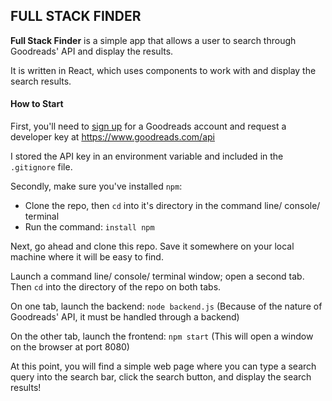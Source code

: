 ## **FULL STACK FINDER**

**Full Stack Finder** is a simple app that allows a user to search through Goodreads' API and display the results.

It is written in React, which uses components to work with and display the search results.


#### How to Start ####

First, you'll need to [sign up](goodreads.com) for a Goodreads account and request a developer key at https://www.goodreads.com/api

I stored the API key in an environment variable and included in the `.gitignore` file.

Secondly, make sure you've installed `npm`:

- Clone the repo, then `cd` into it's directory in the command line/ console/ terminal
- Run the command: `install npm`


Next, go ahead and clone this repo. Save it somewhere on your local machine where it will be easy to find.

Launch a command line/ console/ terminal window; open a second tab. Then `cd` into the directory of the repo on both tabs.

On one tab, launch the backend: `node backend.js`
(Because of the nature of Goodreads' API, it must be handled through a backend)

On the other tab, launch the frontend: `npm start`
(This will open a window on the browser at port 8080)

At this point, you will find a simple web page where you can type a search query into the search bar, click the search button, and display the search results!
